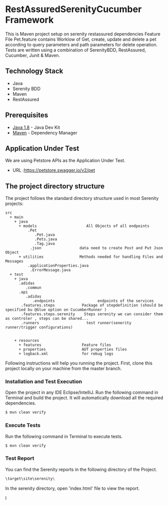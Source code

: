# RestAssuredSerenityCucumber Framework

This is Maven project setup on serenity restassured dependencies
Feature File Pet.feature contains Worklow of Get, create, update and delete a pet according to query parameters and path parameters for delete operation.
Tests are written using a combination of SerenityBDD, RestAssured, Cucumber, Junit & Maven.

## Technology Stack

- Java
- Serenity BDD
- Maven
- RestAssured

## Prerequisites

* [Java 1.8](https://www.oracle.com/technetwork/java/javase/downloads/jdk8-downloads-2133151.html) - Java Dev Kit
* [Maven](https://maven.apache.org/download.cgi) - Dependency Manager

## Application Under Test

We are using Petstore APIs as the Application Under Test.

* URL :https://petstore.swagger.io/v2/pet

## The project directory structure
The project follows the standard directory structure used in most Serenity projects:

```Gherkin
src
  + main
    + java                          
      + models                      All Objects of all endpoints
          .Pet
             .Pet.java
             .Pets.java
             .Tag.java
           .json                 data need to create Post and Put Json Object
      + utilities                Methods needed for handling Files and Messages
          .applicationProperties.java
           .ErrorMessage.java
  + test
    + java  
      .adidas
         .commun
      .api
         .adidas
            .endpoints                   endpoints of the services
       .features.steps            Package of stepdefinition (should be specified bu @Glue option on CucumberRunner )
       .features.steps.serenity    Steps serenity we can consider them as controler , steps can be shared... 
       .runners                     test runner(senerity runner/trigger configurations)
              
     
    + resources
      + features                  Feature files
      + properties                AUT properties files
      + logback.xml               for rebug logs
```
Following instructions will help you running the project. First, clone this project locally on your machine from the master branch.

### Installation and Test Execution

Open the project in any IDE Eclipse/IntelliJ. Run the following command in Terminal and build the project. It will automatically download all the required dependencies.

```sh
$ mvn clean verify
```

### Execute Tests

Run the following command in Terminal to execute tests.

```sh
$ mvn clean verify
```

### Test Report

You can find the Serenity reports in the following directory of the Project.

```sh
\target\site\serenity\
```

In the serenity directory, open 'index.html' file to view the report.

I
